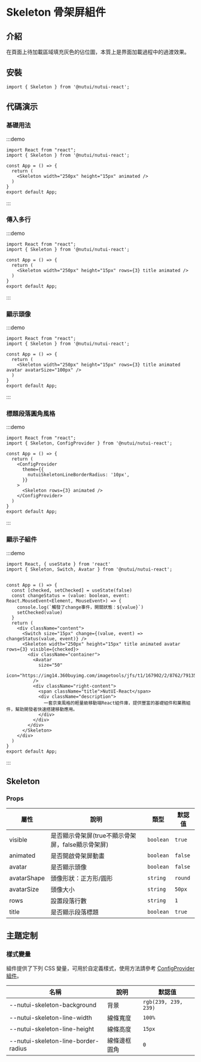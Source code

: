 # Skeleton 骨架屏組件

## 介紹

在頁面上待加載區域填充灰色的佔位圖，本質上是界面加載過程中的過渡效果。

## 安裝

```tsx
import { Skeleton } from '@nutui/nutui-react';
```

## 代碼演示

### 基礎用法

:::demo

```tsx
import React from "react";
import { Skeleton } from '@nutui/nutui-react';

const App = () => {
  return (
    <Skeleton width="250px" height="15px" animated />
  )
}
export default App;
```

:::

### 傳入多行

:::demo

```tsx
import React from "react";
import { Skeleton } from '@nutui/nutui-react';

const App = () => {
  return (
    <Skeleton width="250px" height="15px" rows={3} title animated />
  )
}
export default App;
```

:::

### 顯示頭像

:::demo

```tsx
import React from "react";
import { Skeleton } from '@nutui/nutui-react';

const App = () => {
  return (
    <Skeleton width="250px" height="15px" rows={3} title animated avatar avatarSize="100px" />
  )
}
export default App;
```

:::

### 標題段落圓角風格

:::demo

```tsx
import React from "react";
import { Skeleton, ConfigProvider } from '@nutui/nutui-react';

const App = () => {
  return (
    <ConfigProvider
      theme={{
        nutuiSkeletonLineBorderRadius: '10px',
      }}
    >
      <Skeleton rows={3} animated />
    </ConfigProvider>
  )
}
export default App;
```

:::

### 顯示子組件

:::demo

```tsx
import React, { useState } from 'react'
import { Skeleton, Switch, Avatar } from '@nutui/nutui-react';


const App = () => {
  const [checked, setChecked] = useState(false)
  const changeStatus = (value: boolean, event: React.MouseEvent<Element, MouseEvent>) => {
    console.log(`觸發了change事件，開關狀態：${value}`)
    setChecked(value)
  }
  return (
    <div className="content">
      <Switch size="15px" change={(value, event) => changeStatus(value, event)} />
      <Skeleton width="250px" height="15px" title animated avatar rows={3} visible={checked}>
        <div className="container">
          <Avatar
            size="50"
            icon="https://img14.360buyimg.com/imagetools/jfs/t1/167902/2/8762/791358/603742d7E9b4275e3/e09d8f9a8bf4c0ef.png"
          />
          <div className="right-content">
            <span className="title">NutUI-React</span>
            <div className="description">
              一套京東風格的輕量級移動端React組件庫，提供豐富的基礎組件和業務組件，幫助開發者快速搭建移動應用。
            </div>
          </div>
        </div>
      </Skeleton>
    </div>
  )
}
export default App;
```

:::

## Skeleton

### Props

| 屬性 | 說明 | 類型 | 默認值 |
| --- | --- | --- | --- |
| visible | 是否顯示骨架屏(true不顯示骨架屏，false顯示骨架屏) | `boolean` | `true` |
| animated | 是否開啟骨架屏動畫 | `boolean` | `false` |
| avatar | 是否顯示頭像 | `boolean` | `false` |
| avatarShape | 頭像形狀：正方形/圓形 | `string` | `round` |
| avatarSize | 頭像大小 | `string` | `50px` |
| rows | 設置段落行數 | `string` | `1` |
| title | 是否顯示段落標題 | `boolean` | `true` |

## 主題定制

### 樣式變量

組件提供了下列 CSS 變量，可用於自定義樣式，使用方法請參考 [ConfigProvider 組件](#/zh-CN/component/configprovider)。

| 名稱 | 說明 | 默認值 |
| --- | --- | --- |
| \--nutui-skeleton-background | 背景 | `rgb(239, 239, 239)` |
| \--nutui-skeleton-line-width | 線條寬度 | `100%` |
| \--nutui-skeleton-line-height | 線條高度 | `15px` |
| \--nutui-skeleton-line-border-radius | 線條邊框圓角 | `0` |